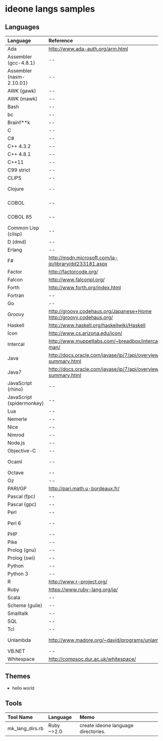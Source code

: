 # ideone langs samples
## Languages

|Language|Reference|version|
|:-------|:-----------|:--|
|Ada|http://www.ada-auth.org/arm.html|gnat-4.6|
|Assembler (gcc-4.8.1)|--|4.8.1|
|Assembler (nasm-2.10.01)|--|2.10.01|
|AWK (gawk)|--|3.1.6|
|AWK (mawk)|--|1.3.3|
|Bash|--|4.0.35|
|bc|--|1.06.95|
|Brainf**k|--|bff-1.0.3.1|
|C|--|gcc-4.8.1|
|C#|--|mono-2.8|
|C++ 4.3.2|--|gcc-4.3.2|
|C++ 4.8.1|--|gcc-4.8.1|
|C++11|--|gcc-4.8.1|
|C99 strict|--|gcc-4.8.1|
|CLIPS|--|clips 6.24|
|Clojure|--|clojure 1.5.0-RC2|
|COBOL|--|open-cobol-1.0|
|COBOL 85|--|tinycobol-0.65.9|
|Common Lisp (clisp)|--|clisp 2.47|
|D (dmd)|--|dmd-2.042|
|Erlang|--|erl-5.7.3|
|F#|http://msdn.microsoft.com/ja-jp/library/dd233181.aspx|fsharp-2.0.0|
|Factor|http://factorcode.org/|factor-0.93|
|Falcon|http://www.falconpl.org/|falcon-0.9.6.6|
|Forth|http://www.forth.org/index.html|gforth-0.7.0|
|Fortran|--|gfortran-4.8|
|Go|--|1.0.3|
|Groovy|http://groovy.codehaus.org/Japanese+Home<br />http://groovy.codehaus.org/|groovy-2.1.6|
|Haskell|http://www.haskell.org/haskellwiki/Haskell|ghc-7.6.3|
|Icon|http://www.cs.arizona.edu/icon/|iconc 9.4.3|
|Intercal|http://www.muppetlabs.com/~breadbox/intercal-man/|c-intercal 28.0-r1|
|Java|http://docs.oracle.com/javase/jp/7/api/overview-summary.html|1.7.0_25|
|Java7|http://docs.oracle.com/javase/jp/7/api/overview-summary.html|1.7.0_11|
|JavaScript (rhino)|--|rhino-1.7R4|
|JavaScript (spidermonkey)|--|spidermonkey-1.7|
|Lua|--|luac 5.1.4|
|Nemerle|--|ncc 0.9.3|
|Nice|--|nicec 0.9.6|
|Nimrod|--|nimrod-0.8.8|
|Node.js|--|0.8.11|
|Objective-C|--|gcc-4.5.1|
|Ocaml|--|ocamlopt 3.10.2|
|Octave|--|3.6.2|
|Oz|--|mozart-1.4.0|
|PARI/GP|http://pari.math.u-bordeaux.fr/|2.5.1|
|Pascal (fpc)|--|fpc 2.6.2|
|Pascal (gpc)|--|gpc 20070904|
|Perl|--|perl 5.16.2|
|Perl 6|--|rakudo-2010.08|
|PHP|--|php 5.4.4|
|Pike|--|pike 7.6.86|
|Prolog (gnu)|--|gprolog-1.3.1|
|Prolog (swi)|--|swipl 5.6.64|
|Python|--|python 2.7.3|
|Python 3|--|python-3.2.3|
|R|http://www.r-project.org/|R-2.11.1|
|Ruby|https://www.ruby-lang.org/ja/|ruby-1.9.3|
|Scala|--|scala-2.10.2|
|Scheme (guile)|--|guile 1.8.5|
|Smalltalk|--|gst 3.1|
|SQL|--|sqlite3-3.7.3|
|Tcl|--|tclsh 8.5.7|
|Unlambda|http://www.madore.org/~david/programs/unlambda/|unlambda-2.0.0|
|VB.NET|--|mono-2.4.2.3|
|Whitespace|http://compsoc.dur.ac.uk/whitespace/|wspace 0.3|

## Themes
* hello world

## Tools
|Tool Name|Language|Memo|
|:-------|:-----------|:--|
|mk_lang_dirs.rb|Ruby ~>2.0|create ideone language directories.|
